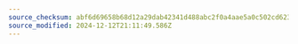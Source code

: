 ```yaml
---
source_checksum: abf6d69658b68d12a29dab42341d488abc2f0a4aae5a0c502cd6233950027902
source_modified: 2024-12-12T21:11:49.586Z
---
```


